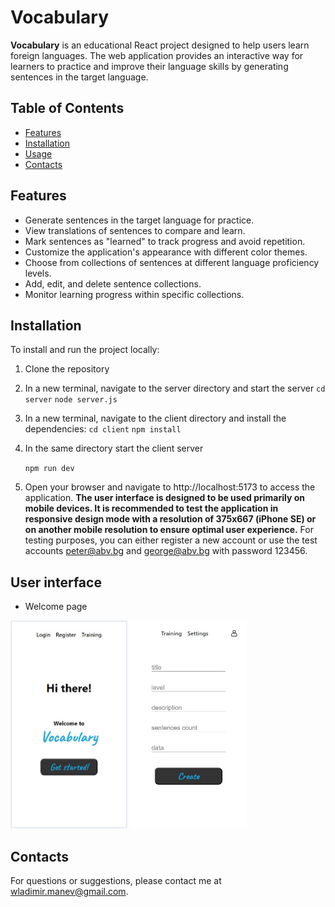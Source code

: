 # Vocabulary

**Vocabulary** is an educational React project designed to help users learn foreign languages. The web application provides an interactive way for learners to practice and improve their language skills by generating sentences in the target language.

## Table of Contents

- [Features](#features)
- [Installation](#installation)
- [Usage](#usage)
- [Contacts](#contacts)

## Features

- Generate sentences in the target language for practice.
- View translations of sentences to compare and learn.
- Mark sentences as "learned" to track progress and avoid repetition.
- Customize the application's appearance with different color themes.
- Choose from collections of sentences at different language proficiency levels.
- Add, edit, and delete sentence collections.
- Monitor learning progress within specific collections.

## Installation

To install and run the project locally:

1. Clone the repository


2. In a new terminal, navigate to the server directory and start the server
   `cd server`
   `node server.js`
   
3. In a new terminal, navigate to the client directory and install the dependencies:
   `cd client`
   `npm install`

5. In the same directory start the client server

   `npm run dev`

6. Open your browser and navigate to http://localhost:5173 to access the application. **The user interface is designed to be used primarily on mobile devices. It is recommended to test the application in responsive design mode with a resolution of 375x667 (iPhone SE) or on another mobile resolution to ensure optimal user experience.** For testing purposes, you can either register a new account or use the test accounts peter@abv.bg and george@abv.bg with password 123456.

## User interface




- Welcome page 


<kbd><img src="./client/src/screenShots/welcome.jpg" alt="Описание на изображението" width="187" height="333"></kbd> <kbd><img src="./client/src/screenShots/create.jpg" alt="Описание на изображението" width="187" height="333"></kbd>






## Contacts

For questions or suggestions, please contact me at wladimir.manev@gmail.com.
